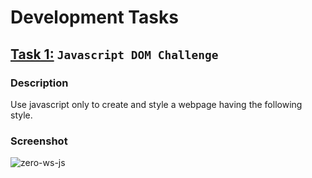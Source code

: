 # Development Tasks

## [Task 1:](https://www.youtube.com/watch?v=mGhGjzIKEqk) ```Javascript DOM Challenge```

### Description
Use javascript only to create and style a webpage having the following style.

### Screenshot
![zero-ws-js](./task-1/images/task-zero-web-js.png)
